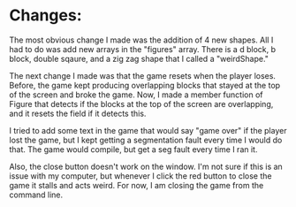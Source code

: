 # Changes:

The most obvious change I made was the addition of 4 new shapes. All I had to do
was add new arrays in the "figures" array. There is a d block, b block, double sqaure,
and a zig zag shape that I called a "weirdShape."

The next change I made was that the game resets when the player loses. Before, the game
kept producing overlapping blocks that stayed at the top of the screen and broke the game.
Now, I made a member function of Figure that detects if the blocks at the top of the screen
are overlapping, and it resets the field if it detects this.

I tried to add some text in the game that would say "game over" if the player lost the game,
but I kept getting a segmentation fault every time I would do that. The game would compile, but
get a seg fault every time I ran it. 

Also, the close button doesn't work on the window. I'm not sure if this is an issue with my
computer, but whenever I click the red button to close the game it stalls and acts weird. For
now, I am closing the game from the command line.